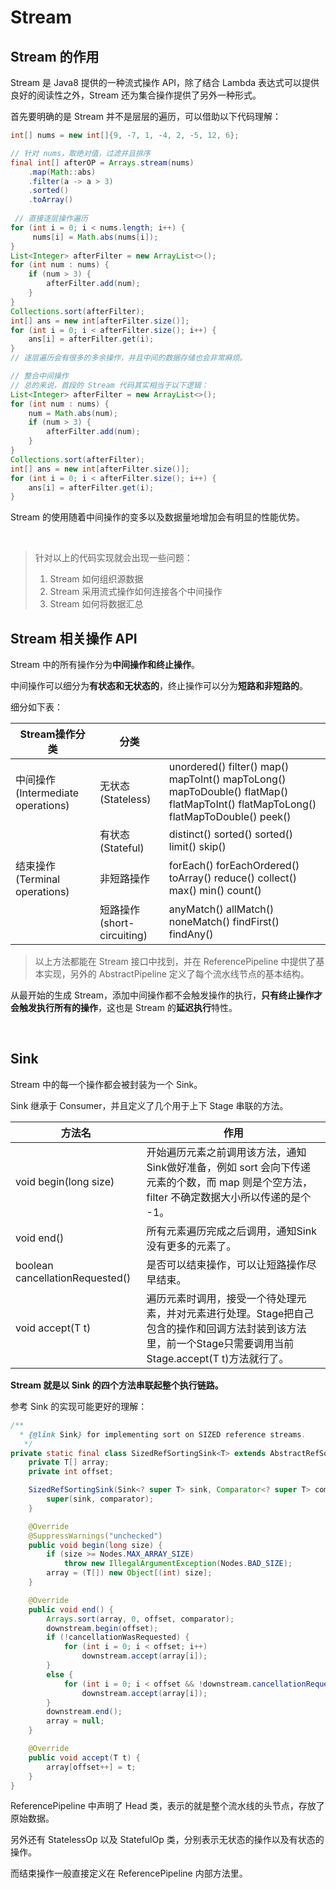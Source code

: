 # Stream



## Stream 的作用

Stream 是 Java8 提供的一种流式操作 API，除了结合 Lambda 表达式可以提供良好的阅读性之外，Stream 还为集合操作提供了另外一种形式。

首先要明确的是 Stream 并不是层层的遍历，可以借助以下代码理解：

```java
int[] nums = new int[]{9, -7, 1, -4, 2, -5, 12, 6};

// 针对 nums，取绝对值，过滤并且排序
final int[] afterOP = Arrays.stream(nums)
    .map(Math::abs)
    .filter(a -> a > 3)
    .sorted()
    .toArray()
    
 // 直接逐层操作遍历
for (int i = 0; i < nums.length; i++) {
     nums[i] = Math.abs(nums[i]);
}
List<Integer> afterFilter = new ArrayList<>();
for (int num : nums) {
    if (num > 3) {
        afterFilter.add(num);
    }
}
Collections.sort(afterFilter);
int[] ans = new int[afterFilter.size()];
for (int i = 0; i < afterFilter.size(); i++) {
    ans[i] = afterFilter.get(i);
}
// 逐层遍历会有很多的多余操作，并且中间的数据存储也会非常麻烦。

// 整合中间操作
// 总的来说，首段的 Stream 代码其实相当于以下逻辑：
List<Integer> afterFilter = new ArrayList<>();
for (int num : nums) {
    num = Math.abs(num);
    if (num > 3) {
        afterFilter.add(num);
    }
}
Collections.sort(afterFilter);
int[] ans = new int[afterFilter.size()];
for (int i = 0; i < afterFilter.size(); i++) {
    ans[i] = afterFilter.get(i);
}
```

Stream 的使用随着中间操作的变多以及数据量地增加会有明显的性能优势。

<br>

> 针对以上的代码实现就会出现一些问题：
>
> 1. Stream 如何组织源数据
> 2. Stream 采用流式操作如何连接各个中间操作
> 3. Stream 如何将数据汇总



## Stream 相关操作 API

Stream 中的所有操作分为**中间操作和终止操作**。

中间操作可以细分为**有状态和无状态的**，终止操作可以分为**短路和非短路的**。

细分如下表：

| Stream操作分类                    | 分类                       |                                                              |
| --------------------------------- | -------------------------- | ------------------------------------------------------------ |
| 中间操作(Intermediate operations) | 无状态(Stateless)          | unordered() filter() map() mapToInt() mapToLong() mapToDouble() flatMap() flatMapToInt() flatMapToLong() flatMapToDouble() peek() |
|                                   | 有状态(Stateful)           | distinct() sorted() sorted() limit() skip()                  |
| 结束操作(Terminal operations)     | 非短路操作                 | forEach() forEachOrdered() toArray() reduce() collect() max() min() count() |
|                                   | 短路操作(short-circuiting) | anyMatch() allMatch() noneMatch() findFirst() findAny()      |

> 以上方法都能在 Stream 接口中找到，并在 ReferencePipeline 中提供了基本实现，另外的 AbstractPipeline 定义了每个流水线节点的基本结构。

从最开始的生成 Stream，添加中间操作都不会触发操作的执行，**只有终止操作才会触发执行所有的操作**，这也是 Stream 的**延迟执行**特性。

<br>



## Sink 

Stream 中的每一个操作都会被封装为一个 Sink。

Sink 继承于 Consumer，并且定义了几个用于上下 Stage 串联的方法。

| 方法名                          | 作用                                                         |
| ------------------------------- | ------------------------------------------------------------ |
| void begin(long size)           | 开始遍历元素之前调用该方法，通知Sink做好准备，例如 sort 会向下传递元素的个数，而 map 则是个空方法，filter 不确定数据大小所以传递的是个 -1。 |
| void end()                      | 所有元素遍历完成之后调用，通知Sink没有更多的元素了。         |
| boolean cancellationRequested() | 是否可以结束操作，可以让短路操作尽早结束。                   |
| void accept(T t)                | 遍历元素时调用，接受一个待处理元素，并对元素进行处理。Stage把自己包含的操作和回调方法封装到该方法里，前一个Stage只需要调用当前Stage.accept(T t)方法就行了。 |

**Stream 就是以 Sink 的四个方法串联起整个执行链路。**

参考 Sink 的实现可能更好的理解：

```java
/**
  * {@link Sink} for implementing sort on SIZED reference streams.
   */
private static final class SizedRefSortingSink<T> extends AbstractRefSortingSink<T> {
    private T[] array;
    private int offset;

    SizedRefSortingSink(Sink<? super T> sink, Comparator<? super T> comparator) {
        super(sink, comparator);
    }

    @Override
    @SuppressWarnings("unchecked")
    public void begin(long size) {
        if (size >= Nodes.MAX_ARRAY_SIZE)
            throw new IllegalArgumentException(Nodes.BAD_SIZE);
        array = (T[]) new Object[(int) size];
    }

    @Override
    public void end() {
        Arrays.sort(array, 0, offset, comparator);
        downstream.begin(offset);
        if (!cancellationWasRequested) {
            for (int i = 0; i < offset; i++)
                downstream.accept(array[i]);
        }
        else {
            for (int i = 0; i < offset && !downstream.cancellationRequested(); i++)
                downstream.accept(array[i]);
        }
        downstream.end();
        array = null;
    }

    @Override
    public void accept(T t) {
        array[offset++] = t;
    }
}
```

ReferencePipeline 中声明了 Head 类，表示的就是整个流水线的头节点，存放了原始数据。

另外还有 StatelessOp 以及 StatefulOp 类，分别表示无状态的操作以及有状态的操作。

而结束操作一般直接定义在 ReferencePipeline 内部方法里。

